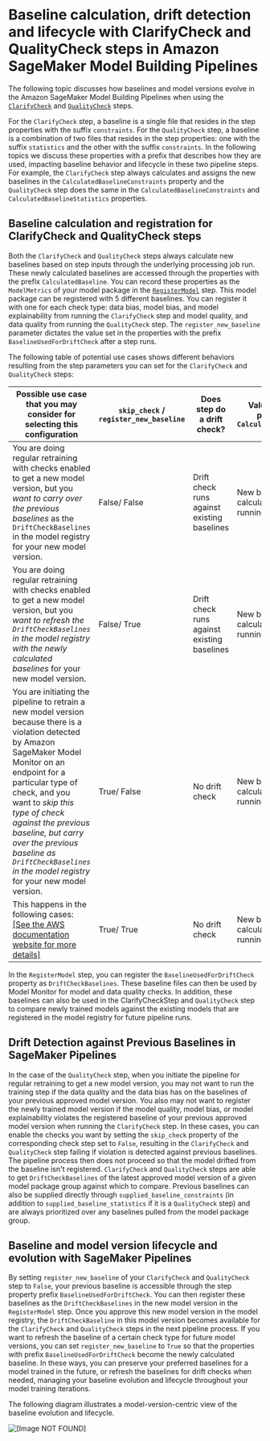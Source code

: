 # Baseline calculation, drift detection and lifecycle with ClarifyCheck and QualityCheck steps in Amazon SageMaker Model Building Pipelines<a name="pipelines-quality-clarify-baseline-lifecycle"></a>

The following topic discusses how baselines and model versions evolve in the Amazon SageMaker Model Building Pipelines when using the [`ClarifyCheck`](build-and-manage-steps.md#step-type-clarify-check) and [`QualityCheck`](build-and-manage-steps.md#step-type-quality-check) steps\.

For the `ClarifyCheck` step, a baseline is a single file that resides in the step properties with the suffix `constraints`\. For the `QualityCheck` step, a baseline is a combination of two files that resides in the step properties: one with the suffix `statistics` and the other with the suffix `constraints`\. In the following topics we discuss these properties with a prefix that describes how they are used, impacting baseline behavior and lifecycle in these two pipeline steps\. For example, the `ClarifyCheck` step always calculates and assigns the new baselines in the `CalculatedBaselineConstraints` property and the `QualityCheck` step does the same in the `CalculatedBaselineConstraints` and `CalculatedBaselineStatistics` properties\.

## Baseline calculation and registration for ClarifyCheck and QualityCheck steps<a name="pipelines-quality-clarify-baseline-calculations"></a>

Both the `ClarifyCheck` and `QualityCheck` steps always calculate new baselines based on step inputs through the underlying processing job run\. These newly calculated baselines are accessed through the properties with the prefix `CalculatedBaseline`\. You can record these properties as the `ModelMetrics` of your model package in the [`RegisterModel`](build-and-manage-steps.md#step-type-register-model) step\. This model package can be registered with 5 different baselines\. You can register it with one for each check type: data bias, model bias, and model explainability from running the `ClarifyCheck` step and model quality, and data quality from running the `QualityCheck` step\. The `register_new_baseline` parameter dictates the value set in the properties with the prefix `BaselineUsedForDriftCheck` after a step runs\.

The following table of potential use cases shows different behaviors resulting from the step parameters you can set for the `ClarifyCheck` and `QualityCheck` steps:


| Possible use case that you may consider for selecting this configuration  | `skip_check` / `register_new_baseline` | Does step do a drift check? | Value of step property `CalculatedBaseline` | Value of step property `BaselineUsedForDriftCheck` | 
| --- | --- | --- | --- | --- | 
| You are doing regular retraining with checks enabled to get a new model version, but you *want to carry over the previous baselines* as the `DriftCheckBaselines` in the model registry for your new model version\. | False/ False | Drift check runs against existing baselines | New baselines calculated by running the step | Baseline from the latest approved model in Model Registry or the baseline supplied as step parameter | 
| You are doing regular retraining with checks enabled to get a new model version, but you *want to refresh the `DriftCheckBaselines` in the model registry with the newly calculated baselines* for your new model version\. | False/ True | Drift check runs against existing baselines | New baselines calculated by running the step | Newly calculated baseline by running the step \(value of property CalculatedBaseline\) | 
| You are initiating the pipeline to retrain a new model version because there is a violation detected by Amazon SageMaker Model Monitor on an endpoint for a particular type of check, and you want to *skip this type of check against the previous baseline, but carry over the previous baseline as `DriftCheckBaselines` in the model registry* for your new model version\. | True/ False | No drift check | New baselines calculated by running | Baseline from the latest approved model in the model registry or the baseline supplied as step parameter | 
| This happens in the following cases: [\[See the AWS documentation website for more details\]](http://docs.aws.amazon.com/sagemaker/latest/dg/pipelines-quality-clarify-baseline-lifecycle.html)  | True/ True | No drift check | New baselines calculated by running the step | Newly calculated baseline by running the step \(value of property CalculatedBaseline\) | 

In the `RegisterModel` step, you can register the `BaselineUsedForDriftCheck` property as `DriftCheckBaselines`\. These baseline files can then be used by Model Monitor for model and data quality checks\. In addition, these baselines can also be used in the ClarifyCheckStep and `QualityCheck` step to compare newly trained models against the existing models that are registered in the model registry for future pipeline runs\.

## Drift Detection against Previous Baselines in SageMaker Pipelines<a name="pipelines-quality-clarify-baseline-drift-detection"></a>

In the case of the `QualityCheck` step, when you initiate the pipeline for regular retraining to get a new model version, you may not want to run the training step if the data quality and the data bias has [](model-monitor-interpreting-violations.md) on the baselines of your previous approved model version\. You also may not want to register the newly trained model version if the model quality, model bias, or model explainability violates the registered baseline of your previous approved model version when running the `ClarifyCheck` step\. In these cases, you can enable the checks you want by setting the `skip_check` property of the corresponding check step set to `False`, resulting in the `ClarifyCheck` and `QualityCheck` step failing if violation is detected against previous baselines\. The pipeline process then does not proceed so that the model drifted from the baseline isn't registered\. `ClarifyCheck` and `QualityCheck` steps are able to get `DriftCheckBaselines` of the latest approved model version of a given model package group against which to compare\. Previous baselines can also be supplied directly through `supplied_baseline_constraints` \(in addition to `supplied_baseline_statistics` if it is a `QualityCheck` step\) and are always prioritized over any baselines pulled from the model package group\. 

## Baseline and model version lifecycle and evolution with SageMaker Pipelines<a name="pipelines-quality-clarify-baseline-evolution"></a>

By setting `register_new_baseline` of your `ClarifyCheck` and `QualityCheck` step to `False`, your previous baseline is accessible through the step property prefix `BaselineUsedForDriftCheck`\. You can then register these baselines as the `DriftCheckBaselines` in the new model version in the `RegisterModel` step\. Once you approve this new model version in the model registry, the `DriftCheckBaseline` in this model version becomes available for the `ClarifyCheck` and `QualityCheck` steps in the next pipeline process\. If you want to refresh the baseline of a certain check type for future model versions, you can set `register_new_baseline` to `True` so that the properties with prefix `BaselineUsedForDriftCheck` become the newly calculated baseline\. In these ways, you can preserve your preferred baselines for a model trained in the future, or refresh the baselines for drift checks when needed, managing your baseline evolution and lifecycle throughout your model training iterations\. 

The following diagram illustrates a model\-version\-centric view of the baseline evolution and lifecycle\.

![\[Image NOT FOUND\]](http://docs.aws.amazon.com/sagemaker/latest/dg/images/pipelines/Baseline-Lifecycle.png)